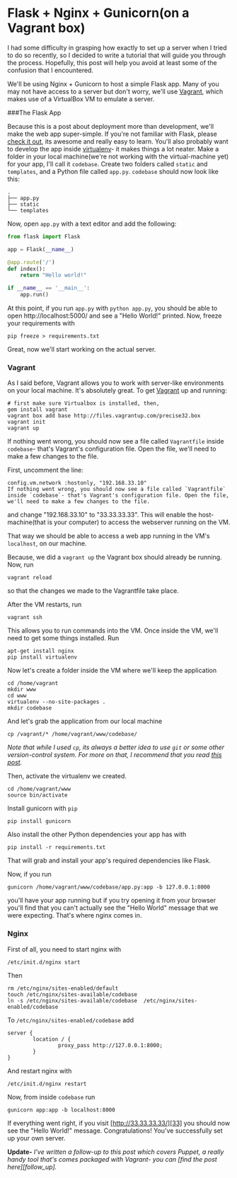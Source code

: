 # Flask + Nginx + Gunicorn(on a Vagrant box)

I had some difficulty in grasping how exactly to set up a server when I tried to do so recently, so I decided to write a tutorial that will guide you through the process. Hopefully, this post will help you avoid at least some of the confusion that I encountered.

We'll be using Nginx + Gunicorn to host a simple Flask app. Many of you may not have access to a server but don't worry, we'll use [Vagrant][vagrant], which makes use of a VirtualBox VM to emulate a server.

###The Flask App

Because this is a post about deployment more than development, we'll make the web app super-simple. If you're not familiar with Flask, please [check it out][flask], its awesome and really easy to learn. You'll also probably want to develop the app inside [virtualenv][virtualenv]- it makes things a lot neater. Make a folder in your local machine(we're not working with the virtual-machine yet) for your app, I'll call it `codebase`. Create two folders called `static` and `templates`, and a Python file called `app.py`. `codebase` should now look like this:

    .
    ├── app.py
    ├── static
    └── templates

Now, open `app.py` with a text editor and add the following:

```python
from flask import Flask

app = Flask(__name__)

@app.route('/')
def index():
    return "Hello world!"

if __name__ == '__main__':
    app.run()
```

At this point, if you run `app.py` with `python app.py`, you should be able to open http://localhost:5000/ and see a "Hello World!" printed. Now, freeze your requirements with

```shell
pip freeze > requirements.txt
```
Great, now we'll start working on the actual server.

### Vagrant

As I said before, Vagrant allows you to work with server-like environments on your local machine. It's absolutely great. To get [Vagrant][vagrant] up and running:

```shell
# first make sure Virtualbox is installed, then,
gem install vagrant
vagrant box add base http://files.vagrantup.com/precise32.box
vagrant init
vagrant up
```

If nothing went wrong, you should now see a file called `Vagrantfile` inside `codebase`- that's Vagrant's configuration file. Open the file, we'll need to make a few changes to the file.

First, uncomment the line:

```shell
config.vm.network :hostonly, "192.168.33.10"
If nothing went wrong, you should now see a file called `Vagrantfile` inside `codebase`- that's Vagrant's configuration file. Open the file, we'll need to make a few changes to the file.
```

and change "192.168.33.10" to "33.33.33.33". This will enable the host-machine(that is your computer) to access the webserver running on the VM.

That way we should be able to access a web app running in the VM's `localhost`, on our machine.

Because, we did a `vagrant up` the Vagrant box should already be running. Now, run

```shell
vagrant reload
```

so that the changes we made to the Vagrantfile take place.

After the VM restarts, run

```shell
vagrant ssh
```

This allows you to run commands into the VM. Once inside the VM, we'll need to get some things installed. Run

```shell
apt-get install nginx
pip install virtualenv
```

Now let's create a folder inside the VM where we'll keep the application

```shell
cd /home/vagrant
mkdir www
cd www
virtualenv --no-site-packages .
mkdir codebase
```

And let's grab the application from our local machine

```shell
cp /vagrant/* /home/vagrant/www/codebase/
```
*Note that while I used `cp`, its always a better idea to use `git` or some other version-control system. For more on that, I recommend that you read [this post][pelletier].*

Then, activate the virtualenv we created.

```shell
cd /home/vagrant/www
source bin/activate
```

Install gunicorn with `pip`

```shell
pip install gunicorn
```

Also install the other Python dependencies your app has with

```shell
pip install -r requirements.txt
```

That will grab and install your app's required dependencies like Flask.

Now, if you run

```shell
gunicorn /home/vagrant/www/codebase/app.py:app -b 127.0.0.1:8000
```
you'll have your app running but if you try opening it from your browser you'll find that you can't actually see the "Hello World" message that we were expecting. That's where nginx comes in.

### Nginx

First of all, you need to start nginx with

```shell
/etc/init.d/nginx start
```

Then

```shell
rm /etc/nginx/sites-enabled/default
touch /etc/nginx/sites-available/codebase
ln -s /etc/nginx/sites-available/codebase  /etc/nginx/sites-enabled/codebase
```

To `/etc/nginx/sites-enabled/codebase` add

```shell
server {
        location / {
                proxy_pass http://127.0.0.1:8000;
        }
}
```

And restart nginx with

```shell
/etc/init.d/nginx restart
```
Now, from inside `codebase` run

```shell
gunicorn app:app -b localhost:8000
```

If everything went right, if you visit [http://33.33.33.33/][33] you should now see the "Hello World!" message. Congratulations! You've successfully set up your own server.

**Update-** *I've written a follow-up to this post which covers Puppet, a really handy tool that's comes packaged with Vagrant- you can [find the post here][follow_up].*

[vagrant]: http://vagrantup.com
[flask]: http://flask.pocoo.org/
[pelletier]: http://thomas.pelletier.im/2011/04/git-django-deployment/
[virtualenv]: http://pypi.python.org/pypi/virtualenv
[33]: http://33.33.33.33/


